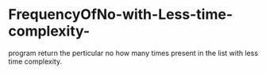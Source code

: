 # FrequencyOfNo-with-Less-time-complexity-
program return the perticular no how many times present in the list with less time complexity.
